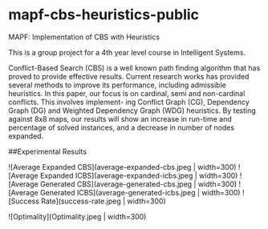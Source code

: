 # mapf-cbs-heuristics-public
MAPF: Implementation of CBS with Heuristics

This is a group project for a 4th year level course in Intelligent Systems. 

Conflict-Based Search (CBS) is a well known path finding algorithm that has proved to provide effective results. Current research works has provided several methods to improve its performance, including admissible heuristics. In this paper, our focus is on cardinal, semi and non-cardinal conflicts. This involves implement- ing Conflict Graph (CG), Dependency Graph (DG) and Weighted Dependency Graph (WDG) heuristics. By testing against 8x8 maps, our results will show an increase in run-time and percentage of solved instances, and a decrease in number of nodes expanded.

##Experimental Results

![Average Expanded CBS](average-expanded-cbs.jpeg | width=300)
![Average Expanded ICBS](average-expanded-icbs.jpeg | width=300)
![Average Generated CBS](average-generated-cbs.jpeg | width=300)
![Average Generated ICBS](average-generated-icbs.jpeg | width=300)
![Success Rate](success-rate.jpeg | width=300)

![Optimality](Optimality.jpeg | width=300)

